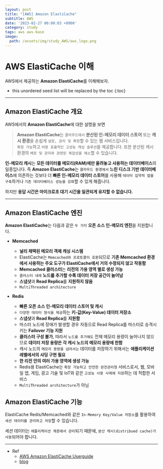 ```yaml
---
layout: post
title: "[AWS] Amazon ElastiCache"
subtitle: AWS
date: '2023-02-27 00:00:03 +0900'
category: study
tags: aws aws-base
image:
  path: /assets/img/study_AWS/aws_logo.png
---
```


# AWS ElastiCache 이해
AWS에서 제공하는 **Amazon ElastiCache**를 이해해보자.

<!--more-->

* this unordered seed list will be replaced by the toc
{:toc}

<hr/>

## Amazon ElastiCache 개요

AWS에서의 **Amazon ElastiCache**에 대한 설명을 보면
> **Amazon ElastiCache**는 `클라우드에서` **분산된 인-메모리 데이터 스토어** 또는 **캐시 환경**을 손쉽게 `설정, 관리 및 확장`할 수 있는 웹 서비스입니다. <br>
> `확장 가능`하고 `비용 효율적인 고성능 캐싱 솔루션`을 제공합니다. 또한 분산된 캐시 환경의 `배포 및 관리와 관련된 복잡성을 해소`할 수 있습니다.

**인-메모리 캐시**는 **모든 데이터를 메모리(RAM)에만 올려놓고 사용하는 데이터베이스**의 일종입니다.
즉 **Amazon ElastiCache**는 `클라우드 환경에서` **느린 디스크 기반 데이터베이스**에 의존하는 것보다 더 **빠른 인-메모리 데이터 스토어**를 사용해 `데이터 집약적 앱을 구축`하거나 `기존 데이터베이스 성능을 강화`할 수 있게 해줍니다.

하지만 **응답 시간은 마이크로초 대기 시간을 일관되게 유지할 수 없습니다.**

<hr/>

## Amazon ElastiCache 엔진

**Amazon ElastiCache**는 다음과 같은 `두 가지` **오픈 소스 인-메모리 엔진**을 지원합니다.
* **Memcached**
    + **널리 채택된 메모리 객체 캐싱 시스템**
    + ElastiCache는 `Memcached와 프로토콜이 호환`되므로 **기존 Memcached 환경에서 사용하는 주요 도구가 ElastiCache에서 거의 수정되지 않고 작동함**
    + **Memcached 클러스터**는 **리전의 가용 영역 별로 생성 가능**
    + `클러스터 내에` **노드를 추가할 수록 데이터 저장 공간이 늘어남**
    + **스냅샷**과 **Read Replica**를 **지원하지 않음**
    + `MultiThreaded architecture`

* **Redis**
    + **빠른 오픈 소스 인-메모리 데이터 스토어 및 캐시**
    + `다양한 데이터 형식을 제공`하는 **키-값(Key-Value) 데이터 저장소**
    + **스냅샷**과 **Read Replica**를 **지원함**
    + 마스터 노드에 장애가 발생할 경우 자동으로 Read Replica를 마스터로 승격시키는 **Failover 기능 지원**
    + **클러스터 구성 불가**, 따라서 `노드를 추가해도` 전체 메모리 용량이 늘어나지 않으므로 **데이터 저장 용량은 각 캐시 노드의 메모리 용량에 한함**
    + 캐시 노드의 `메모리 용량을 넘어서는` 데이터를 저장하기 위해서는 **애플리케이션 레벨에서의 샤딩 구현 필요**
    + **한 리전 안의 여러 가용 영역에 생성 가능**
    + Redis용 ElastiCache는 `확장 가능하고 안전한 완전관리형` 서비스로서, 웹, 모바일 앱, 게임, 광고 기술 및 IoT와 같은 `고성능 사용 사례에 지원`하는 데 적합한 서비스
    + `MultiThreaded architecture`가 아님


## Amazon ElastiCache 기능

ElastiCache Redis/Memcached와 같은 `In-Memory Key/Value 저장소`를 활용하여 `세션 데이터를 관리하고 저장`할 수 있습니다.

세션 데이터는 `애플리케이션 계층에서 관리`되기 때문에, `분산 캐시(distribued cache)가 사용`되어야 합니다.

<hr/>

* Ref
  - [AWS Amazon ElastiCache Userguide](https://docs.aws.amazon.com/ko_kr/AmazonElastiCache/latest/mem-ug/WhatIs.html)
  - [blog](https://sarc.io/index.php/aws/656-aws-amazon-elasticache)
